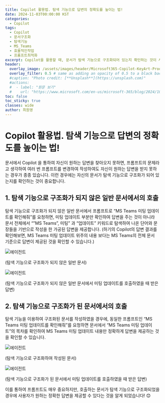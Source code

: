 ```yaml
---
title: Copilot 활용법. 탐색 기능으로 답변의 정확도를 높이는 법!
date: 2024-11-03T00:00:00 KST
categories:
  - Copilot
tags:
  - Copilot
  - 문서구조화
  - 탐색기능
  - MS_Teams
  - 효율적인작업
  - 프롬프트최적화
excerpt: Copilot을 활용할 때, 문서가 탐색 기능으로 구조화되어 있는지 확인하는 것이 사용자가 원하는 정확한 답변을 얻는 데 필수적입니다.
header:
  overlay_image: /assets/images/header/Microsoft365-Copilot-KeyArt-Productivity-6K-01.png
  overlay_filter: 0.5 # same as adding an opacity of 0.5 to a black background
  #caption: "Photo credit: [**Unsplash**](https://unsplash.com)"
  #actions:
  #  - label: "원문 보기"
  #    url: "https://www.microsoft.com/en-us/microsoft-365/blog/2024/10/28/streamline-collaboration-with-the-new-chat-and-channels-experience-in-microsoft-teams/"
toc: false
toc_sticky: true
classes: wide
author: 최원영
---
```


# Copilot 활용법. 탐색 기능으로 답변의 정확도를 높이는 법!

문서에서 Copilot 을 통하여 자신이 원하는 답변을 찾아오지 못하면, 프롬프트의 문제라고 생각하여 여러 번 프롬프트를 변경하여 작성하여도 자신이 원하는 답변을 받지 못하는 경우가 종종 있습니다. 이런 경우에는 자신의 문서가 탐색 기능으로 구조화가 되어 있는지를 확인하는 것이 중요합니다. 

## 1. 탐색 기능으로 구조화가 되지 않은 일반 문서에서의 호출

탐색 기능으로 구조화가 되지 않은 일반 문서에서 프롬프트로 “MS Teams 미팅 업데이트를 확인해줘”를 요청하면, 미팅 업데이트 부분만 확인하여 답변을 주는 것이 아니라 문서 전체에서 “”MS Teams”, 미팅” 과 “업데이트” 키워드로 탐색하여 나온 단어와 문장들을 기반으로 작성을 한 가공된 답변을 제공합니다. (하기의 Copilot의 답변 결과를 확인해보면, MS Teams 미팅 업데이트 위주의 내용 보다는 MS Teams의 전체 문서 기준으로 답변이 제공된 것을 확인할 수 있습니다.)

![에이전트](/mwkorea/assets/images/20241103/pic1.png)

(탐색 기능으로 구조화가 되지 않은 일반 문서)

![에이전트](/mwkorea/assets/images/20241103/pic2.png)

(탐색 기능으로 구조화가 되지 않은 일반 문서에서 미팅 업데이트를 호출하였을 때 받은 답변)

## 2. 탐색 기능으로 구조화가 된 문서에서의 호출

탐색 기능을 이용하여 구조화된 문서를 작성하였을 경우에, 동일한 프롬프트인 “MS Teams 미팅 업데이트를 확인해줘”를 요청하면 문서에서 “MS Teams 미팅 업데이트”의 목차를 확인하여 MS Teams 미팅 업데이트 내용만 정확하게 답변을 제공하는 것을 확인할 수 있습니다.

![에이전트](/mwkorea/assets/images/20241103/pic3.png)

(탐색 기능으로 구조화하여 작성된 문서)

![에이전트](/mwkorea/assets/images/20241103/pic4.png)
 
(탐색 기능으로 구조화가 된 문서에서 미팅 업데이트를 호출하였을 때 받은 답변)

이를 통하여 프롬프트도 매우 중요하지만, 호출하는 문서가 탐색 기능으로 구조화되었을 경우에 사용자가 원하는 정확한 답변을 제공할 수 있다는 것을 알게 되었습니다! 😊
